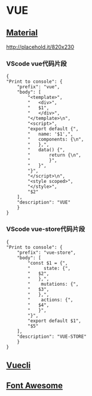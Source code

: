 # VUE

## [Material](https://github.com/BurNing1993/VUE/tree/master/Bootstrap_material)

<http://placehold.it/820x230>

### VScode vue代码片段

    {
    "Print to console": {
        "prefix": "vue",
        "body": [
            "<template>",
            "   <div>",
            "   $1",
            "   </div>",
            "</template>\n",
            "<script>",
            "export default {",
            "   name: '$1',",
            "   components: {\n",
            "   },",
            "   data() {",
            "       return {\n",
            "       }",
            "   }",
            "}",
            "</script>\n",
            "<style scoped>",
            "</style>",
            "$2"
        ],
        "description": "VUE"
        }
    }

### VScode vue-store代码片段

    {
    "Print to console": {
        "prefix": "vue-store",
        "body": [
            "const $1 = {",
            "     state: {",
            "   $2",
            "   },",
            "    mutations: {",
            "   $3",
            "   },",
            "    actions: {",
            "   $4",
            "   }",
            "}",
            "export default $1",
            "$5"
        ],
        "description": "VUE-STORE"
        }
    }

## [Vuecli](https://github.com/BurNing1993/VUE/tree/master/vuecli)

## [Font Awesome](https://fontawesome.com/how-to-use/on-the-web/using-with/vuejs)
